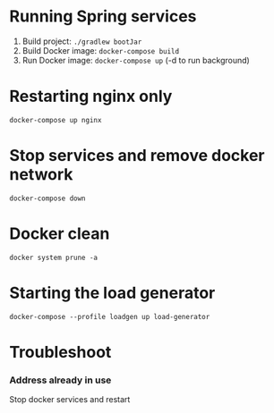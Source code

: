 # Running Spring services

1. Build project: `./gradlew bootJar`
2. Build Docker image: `docker-compose build`
3. Run Docker image: `docker-compose up` (-d to run background)

# Restarting nginx only

`docker-compose up nginx`

# Stop services and remove docker network

`docker-compose down`

# Docker clean

`docker system prune -a`

# Starting the load generator

`docker-compose --profile loadgen up load-generator`

# Troubleshoot

### Address already in use
Stop docker services and restart

